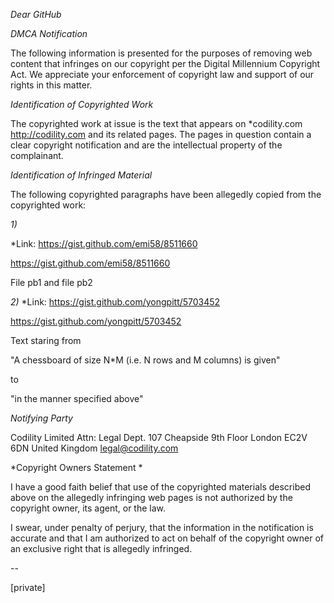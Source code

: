 *Dear GitHub*


*DMCA Notification*


The following information is presented for the purposes of removing web
content that infringes on our copyright per the Digital Millennium
Copyright Act. We appreciate your enforcement of copyright law and support
of our rights in this matter.

*Identification of Copyrighted Work*

The copyrighted work at issue is the text that appears on *codility.com
<http://codility.com> and its related pages. The pages in question contain
a clear copyright notification and are the intellectual property of the
complainant.

*Identification of Infringed Material*

The following copyrighted paragraphs have been allegedly copied from the
copyrighted work:

*1)*

*Link: https://gist.github.com/emi58/8511660

https://gist.github.com/emi58/8511660

File pb1 and file pb2

*2)*
*Link: https://gist.github.com/yongpitt/5703452

https://gist.github.com/yongpitt/5703452

Text staring from

"A chessboard of size N*M (i.e. N rows and M columns) is given"

to

"in the manner specified above"



*Notifying Party*


Codility Limited
Attn: Legal Dept.
107 Cheapside
9th Floor
London
EC2V 6DN
United Kingdom
legal@codility.com


 *Copyright Owners Statement *


I have a good faith belief that use of the copyrighted materials described
above on the allegedly infringing web pages is not authorized by the
copyright owner, its agent, or the law.


I swear, under penalty of perjury, that the information in the
notification is accurate and that I am authorized to act on behalf of the
copyright owner of an exclusive right that is allegedly infringed.


-- 

[private]